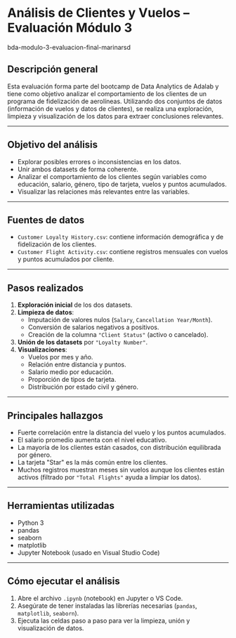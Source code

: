 # Análisis de Clientes y Vuelos – Evaluación Módulo 3
bda-modulo-3-evaluacion-final-marinarsd

## Descripción general

Esta evaluación forma parte del bootcamp de Data Analytics de Adalab y tiene como objetivo analizar el comportamiento de los clientes de un programa de fidelización de aerolíneas. Utilizando dos conjuntos de datos (información de vuelos y datos de clientes), se realiza una exploración, limpieza y visualización de los datos para extraer conclusiones relevantes.

---

## Objetivo del análisis

- Explorar posibles errores o inconsistencias en los datos.
- Unir ambos datasets de forma coherente.
- Analizar el comportamiento de los clientes según variables como educación, salario, género, tipo de tarjeta, vuelos y puntos acumulados.
- Visualizar las relaciones más relevantes entre las variables.

---

## Fuentes de datos

- `Customer Loyalty History.csv`: contiene información demográfica y de fidelización de los clientes.
- `Customer Flight Activity.csv`: contiene registros mensuales con vuelos y puntos acumulados por cliente.

---

## Pasos realizados

1. **Exploración inicial** de los dos datasets.
2. **Limpieza de datos**:
   - Imputación de valores nulos (`Salary`, `Cancellation Year/Month`).
   - Conversión de salarios negativos a positivos.
   - Creación de la columna `"Client Status"` (activo o cancelado).
3. **Unión de los datasets** por `"Loyalty Number"`.
4. **Visualizaciones**:
   - Vuelos por mes y año.
   - Relación entre distancia y puntos.
   - Salario medio por educación.
   - Proporción de tipos de tarjeta.
   - Distribución por estado civil y género.

---

## Principales hallazgos

- Fuerte correlación entre la distancia del vuelo y los puntos acumulados.
- El salario promedio aumenta con el nivel educativo.
- La mayoría de los clientes están casados, con distribución equilibrada por género.
- La tarjeta "Star" es la más común entre los clientes.
- Muchos registros muestran meses sin vuelos aunque los clientes están activos (filtrado por `"Total Flights"` ayuda a limpiar los datos).

---

## Herramientas utilizadas

- Python 3
- pandas
- seaborn
- matplotlib
- Jupyter Notebook (usado en Visual Studio Code)

---

## Cómo ejecutar el análisis

1. Abre el archivo `.ipynb` (notebook) en Jupyter o VS Code.
2. Asegúrate de tener instaladas las librerías necesarias (`pandas`, `matplotlib`, `seaborn`).
3. Ejecuta las celdas paso a paso para ver la limpieza, unión y visualización de datos.

